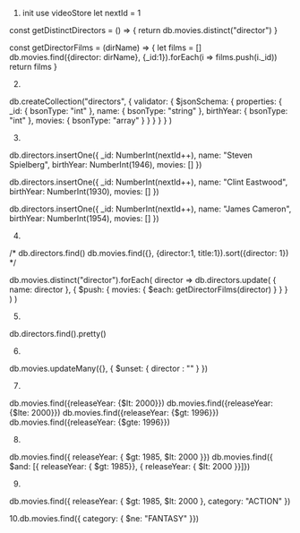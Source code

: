 1. init
use videoStore
let nextId = 1

const getDistinctDirectors = () => {
   return db.movies.distinct("director")
}

const getDirectorFilms = (dirName) => {
   let films = []
   db.movies.find({director: dirName}, {_id:1}).forEach(i => films.push(i._id))
   return films
}

2.
db.createCollection("directors", {
    validator: {
      $jsonSchema: {
        properties: {
         _id: { bsonType: "int" },
         name: { bsonType: "string" },
         birthYear: { bsonType: "int" },
         movies: { bsonType: "array" }
       }
     }
    }
  }
)

3.
db.directors.insertOne({
  _id: NumberInt(nextId++),
  name: "Steven Spielberg",
  birthYear: NumberInt(1946),
  movies: []
})

db.directors.insertOne({
  _id: NumberInt(nextId++),
  name: "Clint Eastwood",
  birthYear: NumberInt(1930),
  movies: []
})

db.directors.insertOne({
  _id: NumberInt(nextId++),
  name: "James Cameron",
  birthYear: NumberInt(1954),
  movies: []
})

4.
/*
db.directors.find()
db.movies.find({}, {director:1, title:1}).sort({director: 1})
*/

db.movies.distinct("director").forEach(
   director => db.directors.update(
      { name: director },
      { $push: { movies: { $each: getDirectorFilms(director) } } }
   )
)

5.
db.directors.find().pretty()

6.
db.movies.updateMany({}, { $unset: { director : "" } })

7.
db.movies.find({releaseYear: {$lt: 2000}})
db.movies.find({releaseYear: {$lte: 2000}})
db.movies.find({releaseYear: {$gt: 1996}})
db.movies.find({releaseYear: {$gte: 1996}})

8.
db.movies.find({ releaseYear: { $gt: 1985, $lt: 2000 }})
db.movies.find({ $and: [{ releaseYear: { $gt: 1985}}, { releaseYear: { $lt: 2000 }}]})

9.
db.movies.find({ releaseYear: { $gt: 1985, $lt: 2000 }, category: "ACTION" })

10.db.movies.find({ category: { $ne: "FANTASY" }})
